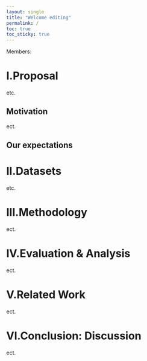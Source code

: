 ```yaml
---
layout: single
title: "Welcome editing"
permalink: /
toc: true
toc_sticky: true
---
```

Members:



# I.Proposal
etc.
## Motivation
ect.
## Our expectations
# II.Datasets
etc.
# III.Methodology
ect.
# IV.Evaluation & Analysis
ect.
# V.Related Work 
ect.
# VI.Conclusion: Discussion
ect.
